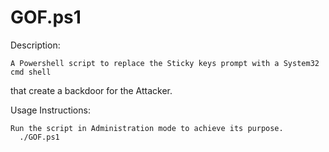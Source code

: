 # GOF.ps1

Description:

	A Powershell script to replace the Sticky keys prompt with a System32 cmd shell
that create a backdoor for the Attacker.

Usage Instructions:

	Run the script in Administration mode to achieve its purpose.
      ./GOF.ps1